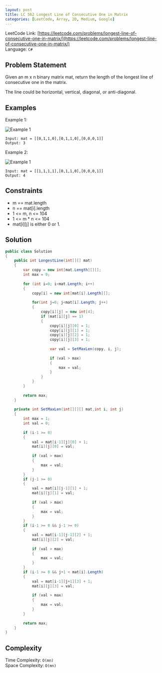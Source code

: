```yaml
---
layout: post
title: LC 562 Longest Line of Consecutive One in Matrix
categories: [LeetCode, Array, 2D, Medium, Google]
---
```


LeetCode Link: [https://leetcode.com/problems/longest-line-of-consecutive-one-in-matrix/](https://leetcode.com/problems/longest-line-of-consecutive-one-in-matrix/)  
Language: `C#`

## Problem Statement

Given an m x n binary matrix mat, return the length of the longest line of consecutive one in the matrix.

The line could be horizontal, vertical, diagonal, or anti-diagonal.

## Examples

Example 1:

![Example 1](https://assets.leetcode.com/uploads/2021/04/24/long1-grid.jpg)
```
Input: mat = [[0,1,1,0],[0,1,1,0],[0,0,0,1]]
Output: 3
```

Example 2:

![Example 1](https://assets.leetcode.com/uploads/2021/04/24/long2-grid.jpg)
```
Input: mat = [[1,1,1,1],[0,1,1,0],[0,0,0,1]]
Output: 4
```

## Constraints  

* m == mat.length
* n == mat[i].length
* 1 <= m, n <= 104
* 1 <= m * n <= 104
* mat[i][j] is either 0 or 1.

## Solution

``` csharp
public class Solution 
{
    public int LongestLine(int[][] mat) 
    {        
        var copy = new int[mat.Length][][];
        int max = 0;
        
        for (int i=0; i<mat.Length; i++)
        {
            copy[i] = new int[mat[i].Length][];
            
            for(int j=0; j<mat[i].Length; j++)
            {
                copy[i][j] = new int[4];
                if (mat[i][j] == 1)
                {
                    copy[i][j][0] = 1;
                    copy[i][j][1] = 1;
                    copy[i][j][2] = 1;
                    copy[i][j][3] = 1;
                    
                    var val = SetMaxLen(copy, i, j);
                    
                    if (val > max)
                    {
                        max = val;
                    }
                }
            }
        }
        
        return max;        
    }
    
    private int SetMaxLen(int[][][] mat,int i, int j)
    {
        int max = 1;
        int val = 0;
        
        if (i-1 >= 0)
        {
            val = mat[i-1][j][0] + 1;
            mat[i][j][0] = val;
            
            if (val > max) 
            {
                max = val;
            }
        }
        if (j-1 >= 0)
        {
            val = mat[i][j-1][1] + 1;
            mat[i][j][1] = val;
            
            if (val > max) 
            {
                max = val;
            }
        }
        if (i-1 >= 0 && j-1 >= 0)
        {
            val = mat[i-1][j-1][2] + 1;
            mat[i][j][2] = val;
            
            if (val > max) 
            {
                max = val;
            }
        }
        if (i-1 >= 0 && j+1 < mat[i].Length)
        {
            val = mat[i-1][j+1][3] + 1;
            mat[i][j][3] = val;
            
            if (val > max) 
            {
                max = val;
            }
        }
        
        return max;
    }
}
```

## Complexity

Time Complexity: `O(mn)`  
Space Complexity: `O(mn)`  
